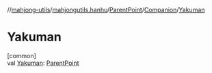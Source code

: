 //[mahjong-utils](../../../../index.md)/[mahjongutils.hanhu](../../index.md)/[ParentPoint](../index.md)/[Companion](index.md)/[Yakuman](-yakuman.md)

# Yakuman

[common]\
val [Yakuman](-yakuman.md): [ParentPoint](../index.md)
